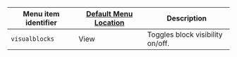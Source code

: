 | Menu item identifier | [Default Menu Location]({{site.baseurl}}/interface/menus/menus-configuration-options/#examplethetinymcedefaultmenuitems) | Description                      |
|----------------------|----------------------------------------------------------------------------------------------------------|----------------------------------|
| `visualblocks`       | View                                                                                                     | Toggles block visibility on/off. |